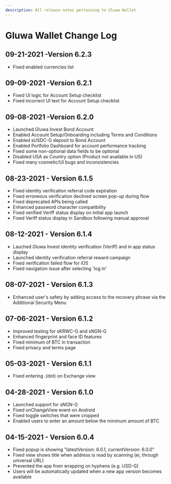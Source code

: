 ```yaml
---
description: All release notes pertaining to Gluwa Wallet
---
```


# Gluwa Wallet Change Log

## 09-21-2021 -Version 6.2.3

* Fixed enabled currencies list

## 09-09-2021 -Version 6.2.1

* Fixed UI logic for Account Setup checklist
* Fixed incorrect UI text for Account Setup checklist

## 09-08-2021 -Version 6.2.0

* Launched Gluwa Invest Bond Account
* Enabled Account Setup/Onboarding including Terms and Conditions
* Enabled sUSDC-G deposit to Bond Account
* Enabled Portfolio Dashboard for account performance tracking
* Fixed some non-optional data fields to be optional
* Disabled USA as Country option \(Product not available in US\)
* Fixed many cosmetic/UI bugs and inconsistencies

## 08-23-2021 - Version 6.1.5

* Fixed identity verification referral code expiration
* Fixed erroneous verification declined screen pop-up during flow
* Fixed deprecated APIs being called
* Enhanced password character compatibility
* Fixed verified Veriff status display on initial app launch
* Fixed Veriff status display in Sandbox following manual approval

## 08-12-2021 - Version 6.1.4

* Lauched Gluwa Invest identity verification \(Veriff\) and in app status display
* Launched identity verification referral reward campaign
* Fixed verification failed flow for iOS
* Fixed navigation issue after selecting 'log in'

## 08-07-2021 - Version 6.1.3

* Enhanced user's safety by adding access to the recovery phrase via the Additional Security Menu 

## 07-06-2021 - Version 6.1.2

* Improved testing for sKRWC-G and sNGN-G 
* Enhanced fingerprint and face ID features
* Fixed minimum of BTC in transaction 
* Fixed privacy and terms page

## 05-03-2021 - Version 6.1.1

* Fixed entering .\(dot\) on Exchange view

## 04-28-2021 - Version 6.1.0

* Launched support for sNGN-G
* Fixed onChangeView event on Android 
* Fixed toggle switches that were cropped 
* Enabled users to enter an amount below the minimum amount of BTC 

## 04-15-2021 - Version 6.0.4

* Fixed popup is showing "latestVersion: 6.0.1, currentVersion: 6.0.0"
* Fixed view shows title when address is read by scanning \(ei, through universal URL\)
* Prevented the app from wrapping on hyphens \(e.g. USD-G\)
* Users will be automatically updated when a new app version becomes available



